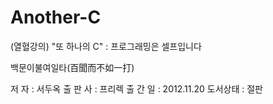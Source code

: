 # Another-C

(열혈강의) "또 하나의 C" : 프로그래밍은 셀프입니다

백문이불여일타(百聞而不如一打)

저    자 : 서두옥
출 판 사 : 프리렉
출 간 일 : 2012.11.20
도서상태 : 절판
